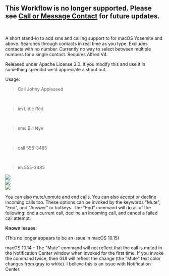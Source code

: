 
## This Workflow is no longer supported. Please see [Call or Message Contact](https://github.com/c-stephens/Call-or-Message-Contact) for future updates.
<br>
<p>A short stand-in to add sms and calling support to for macOS Yosemite and above. Searches through contacts in real time as you type. Excludes contacts with no number. Currently no way to select between multiple numbers for a single contact. Requires Alfred V4.<br></p>

<p>Released under Apache License 2.0. If you modify this and use it in something splendid we'd appreciate a shout out.</p>

<p>Usage:</p>
<blockquote>
<p>Call Johny Appleseed</p>
</blockquote>
<br>
<blockquote>
<p>im Little Red</p>
</blockquote>
<br>
<blockquote>
<p>sms Bill Nye</p>
</blockquote>
<br>
<blockquote>
<p>call&nbsp;555-3485</p>
</blockquote>
<br>
<blockquote>
<p>im&nbsp;555-3485</p>
</blockquote>
<img src="/Screenshots/typing.png" >
<br>
<img src="/Screenshots/initcall.png" >
<br>
<img src="/Screenshots/workflow.png" >
<br>

<p> You can also mute/unmute and end calls. You can also accept or decline incoming calls too. These options can be invoked by the keywords "Mute", "End", and "Answer" or hotkeys. The "End" command will do all of the following: end a current call, decline an incoming call, and cancel a failed call attempt. </p>

<p><b>Known Issues:</b></p>

<p>
(This no longer appears to be an issue in macOS 10.15)
</p>

<p> macOS 10.14 - The "Mute" command will not reflect that the call is muted in the Notification Center window when invoked for the first time. If you invoke the command twice, then GUI will reflect the change (the "Mute" text color changes from gray to white). I believe this is an issue with Notification Center. </p>

